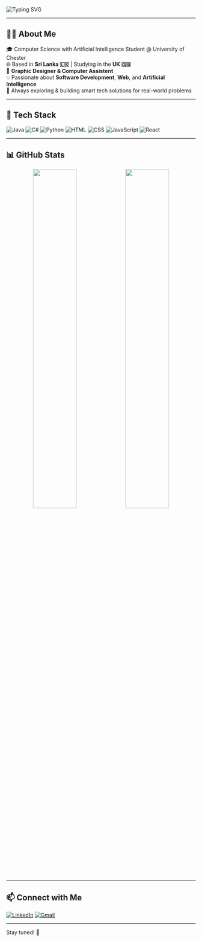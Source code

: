 <!-- Animated Welcome Message -->
<img src="https://readme-typing-svg.demolab.com?font=Fira+Code&size=22&pause=1000&color=00BFFF&center=true&vCenter=true&width=435&lines=Hi+I'm+Sathsara+Nipun+Chanuka;Software+Developer+%7C+Web+%26+AI+Enthusiast;Welcome+to+my+GitHub+profile!+" alt="Typing SVG" />

---

## 👨‍💻 About Me

🎓 Computer Science with Artificial Intelligence Student @ University of Chester  
🌐 Based in **Sri Lanka 🇱🇰** | Studying in the **UK 🇬🇧**  
💼 **Graphic Designer & Computer Assistent**   
💡 Passionate about **Software Development**, **Web**, and **Artificial Intelligence**  
🎯 Always exploring & building smart tech solutions for real-world problems

---

## 🚀 Tech Stack

![Java](https://img.shields.io/badge/-Java-007396?style=for-the-badge&logo=java&logoColor=white)
![C#](https://img.shields.io/badge/-C%23-239120?style=for-the-badge&logo=c-sharp&logoColor=white)
![Python](https://img.shields.io/badge/-Python-3776AB?style=for-the-badge&logo=python&logoColor=white)
![HTML](https://img.shields.io/badge/-HTML5-E34F26?style=for-the-badge&logo=html5&logoColor=white)
![CSS](https://img.shields.io/badge/-CSS3-1572B6?style=for-the-badge&logo=css3&logoColor=white)
![JavaScript](https://img.shields.io/badge/-JavaScript-F7DF1E?style=for-the-badge&logo=javascript&logoColor=black)
![React](https://img.shields.io/badge/-React-61DAFB?style=for-the-badge&logo=react&logoColor=black)

---

## 📊 GitHub Stats

<div align="center">
  <img src="https://github-readme-stats.vercel.app/api?username=sathsaranipun0923&show_icons=true&theme=react&hide_border=true" width="48%" />
  <img src="https://github-readme-streak-stats.herokuapp.com/?user=sathsaranipun0923&theme=react&hide_border=true" width="48%" />
</div>

---

## 📫 Connect with Me

[![LinkedIn](https://img.shields.io/badge/LinkedIn-blue?style=for-the-badge&logo=linkedin&logoColor=white)](https://www.linkedin.com/in/sathsara-nipun-9710b3217/)
[![Gmail](https://img.shields.io/badge/Gmail-red?style=for-the-badge&logo=gmail&logoColor=white)](mailto:sathsaranipun0923@.com)

---


Stay tuned! 👀

